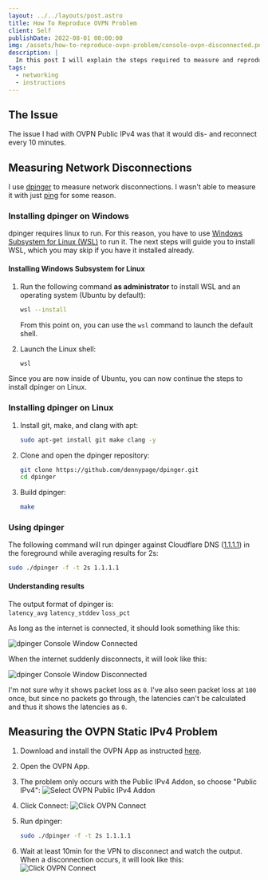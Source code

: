 ```yaml
---
layout: ../../layouts/post.astro
title: How To Reproduce OVPN Problem
client: Self
publishDate: 2022-08-01 00:00:00
img: /assets/how-to-reproduce-ovpn-problem/console-ovpn-disconnected.png
description: |
  In this post I will explain the steps required to measure and reproduce the issue with OVPN Public IPv4.
tags:
  - networking
  - instructions
---
```


## The Issue

The issue I had with OVPN Public IPv4 was that it would dis- and reconnect every 10 minutes.

## Measuring Network Disconnections

I use [dpinger](https://github.com/dennypage/dpinger) to measure network disconnections. I wasn't able to measure it with just [ping](https://linux.die.net/man/8/ping) for some reason.

### Installing dpinger on Windows

dpinger requires linux to run. For this reason, you have to use [Windows Subsystem for Linux (WSL)](https://docs.microsoft.com/en-us/windows/wsl/) to run it. The next steps will guide you to install WSL, which you may skip if you have it installed already.

#### Installing Windows Subsystem for Linux

1. Run the following command **as administrator** to install WSL and an operating system (Ubuntu by default):

   ```bash
   wsl --install
   ```

   From this point on, you can use the `wsl` command to launch the default shell.

2. Launch the Linux shell:

   ```bash
   wsl
   ```

Since you are now inside of Ubuntu, you can now continue the steps to install dpinger on Linux.

### Installing dpinger on Linux

1. Install git, make, and clang with apt:

   ```bash
   sudo apt-get install git make clang -y
   ```

2. Clone and open the dpinger repository:

   ```bash
   git clone https://github.com/dennypage/dpinger.git
   cd dpinger
   ```

3. Build dpinger:

   ```bash
   make
   ```

### Using dpinger

The following command will run dpinger against Cloudflare DNS ([1.1.1.1](https://1.1.1.1)) in the foreground while averaging results for 2s:

```bash
sudo ./dpinger -f -t 2s 1.1.1.1
```

#### Understanding results

The output format of dpinger is:<br>
<code>latency_avg</code> <code>latency_stddev</code> <code>loss_pct</code>

As long as the internet is connected, it should look something like this:

<img alt="dpinger Console Window Connected" src="/assets/how-to-reproduce-ovpn-problem/dpinger-console-window-connected.png">

When the internet suddenly disconnects, it will look like this:

<img alt="dpinger Console Window Disconnected" src="/assets/how-to-reproduce-ovpn-problem/dpinger-console-window-disconnected.png">

I'm not sure why it shows packet loss as <code>0</code>. I've also seen packet loss at <code>100</code> once, but since no packets go through, the latencies can't be calculated and thus it shows the latencies as <code>0</code>.

## Measuring the OVPN Static IPv4 Problem

1. Download and install the OVPN App as instructed [here](https://www.ovpn.com/en/guides/windows).
2. Open the OVPN App.
3. The problem only occurs with the Public IPv4 Addon, so choose "Public IPv4":
   <img alt="Select OVPN Public IPv4 Addon" src="/assets/how-to-reproduce-ovpn-problem/ovpn-public-ipv4.png">
4. Click Connect:
   <img alt="Click OVPN Connect" src="/assets/how-to-reproduce-ovpn-problem/ovpn-connect.png">
5. Run dpinger:

   ```bash
   sudo ./dpinger -f -t 2s 1.1.1.1
   ```

6. Wait at least 10min for the VPN to disconnect and watch the output. When a disconnection occurs, it will look like this:
   <img alt="Click OVPN Connect" src="/assets/how-to-reproduce-ovpn-problem/console-ovpn-disconnected.png">
